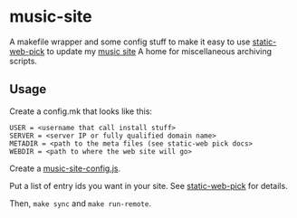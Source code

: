 music-site
==================

A makefile wrapper and some config stuff to make it easy to use [static-web-pick](https://github.com/jimkang/static-web-pick) to update my [music site](https://jimkang.com/music/)
A home for miscellaneous archiving scripts.

Usage
------------

Create a config.mk that looks like this:

    USER = <username that call install stuff>
    SERVER = <server IP or fully qualified domain name>
    METADIR = <path to the meta files (see static-web pick docs>
    WEBDIR = <path to where the web site will go>

Create a [music-site-config.js](music-site-config.js).

Put a list of entry ids you want in your site. See [static-web-pick](https://github.com/jimkang/static-web-pick) for details.

Then, `make sync` and `make run-remote`.
